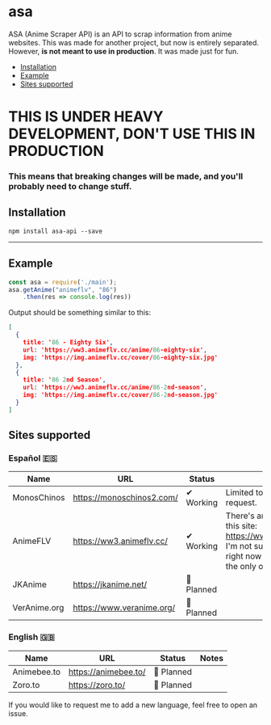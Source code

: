 # asa
 ASA (Anime Scraper API) is an API to scrap information from anime websites. This was made for another project, but now is entirely separated. However, **is not meant to use in production**. It was made just for fun.

- [Installation](#installation)
- [Example](#example)
- [Sites supported](#sites-supported)

# THIS IS UNDER HEAVY DEVELOPMENT, DON'T USE THIS IN PRODUCTION
### This means that **breaking changes will be made**, and you'll probably need to change stuff.

## Installation
```
npm install asa-api --save
```

---
## Example
```js
const asa = require('./main');
asa.getAnime("animeflv", "86")
    .then(res => console.log(res))
```
Output should be something similar to this:
```json
[
  {
    title: '86 - Eighty Six',
    url: 'https://ww3.animeflv.cc/anime/86-eighty-six',
    img: 'https://img.animeflv.cc/cover/86-eighty-six.jpg'
  },
  {
    title: '86 2nd Season',
    url: 'https://ww3.animeflv.cc/anime/86-2nd-season',
    img: 'https://img.animeflv.cc/cover/86-2nd-season.jpg'
  }
]
```


## Sites supported

### Español 🇪🇸
| Name | URL | Status | Notes |
| ------------- | ------------- | ------------- | ------------- |
| MonosChinos | https://monoschinos2.com/ | ✔ Working | Limited to 31 results per request. |
| AnimeFLV | https://ww3.animeflv.cc/ | ✔ Working | There's another URL for this site: https://www3.animeflv.net/. I'm not sure if the one used right now is official, but it's the only one I got working. |
| JKAnime | https://jkanime.net/ | 🔘 Planned | |
| VerAnime.org | https://www.veranime.org/ | 🔘 Planned | |

### English 🇬🇧
| Name | URL | Status | Notes |
| ------------- | ------------- | ------------- | ------------- |
| Animebee.to | https://animebee.to/ | 🔘 Planned | |
| Zoro.to | https://zoro.to/ | 🔘 Planned | |

If you would like to request me to add a new language, feel free to open an issue.
